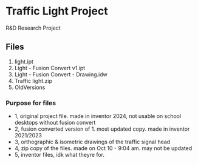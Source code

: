 # Traffic Light Project

R&D Research Project

## Files
1. light.ipt
2. Light - Fusion Convert v1.ipt
3. Light - Fusion Convert - Drawing.idw
4. Traffic light.zip
5. OldVersions

### Purpose for files
- 1, original project file. made in inventor 2024, not usable on school desktops without fusion convert
- 2, fusion converted version of 1. most updated copy. made in inventor 2021/2023
- 3, orthographic & isometric drawings of the traffic signal head
- 4, zip copy of the files. made on Oct 10 - 9:04 am. may not be updated
- 5, inventor files, idk what theyre for.